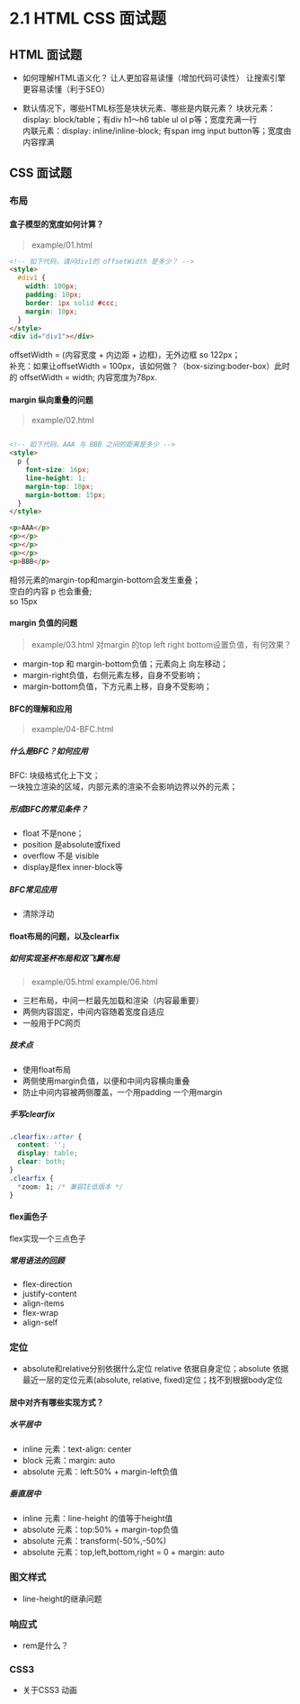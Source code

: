 # 2.1 HTML CSS 面试题

## HTML 面试题

- 如何理解HTML语义化？
让人更加容易读懂（增加代码可读性） 
让搜索引擎更容易读懂（利于SEO）

- 默认情况下，哪些HTML标签是块状元素、哪些是内联元素？
块状元素：display: block/table；有div h1～h6 table ul ol p等；宽度充满一行  
内联元素：display: inline/inline-block; 有span img input button等；宽度由内容撑满

## CSS 面试题

### 布局
#### 盒子模型的宽度如何计算？
> example/01.html
```html
<!-- 如下代码，请问div1的 offsetWidth 是多少？ -->
<style>
  #div1 {
    width: 100px;
    padding: 10px;
    border: 1px solid #ccc;
    margin: 10px;
  }
</style>
<div id="div1"></div>
```
offsetWidth = (内容宽度 + 内边距 + 边框)，无外边框 so 122px；  
补充：如果让offsetWidth = 100px，该如何做？（box-sizing:boder-box）此时的 offsetWidth = width; 内容宽度为78px.  

#### margin 纵向重叠的问题
> example/02.html
```html

<!-- 如下代码，AAA 与 BBB 之间的距离是多少 -->
<style>
  p {
    font-size: 16px;
    line-height: 1;
    margin-top: 10px;
    margin-bottom: 15px;
  }
</style>

<p>AAA</p>
<p></p>
<p></p>
<p></p>
<p>BBB</p>
```
相邻元素的margin-top和margin-bottom会发生重叠；  
空白的内容 p 也会重叠;  
so 15px  

#### margin 负值的问题
> example/03.html
对margin 的top left right bottom设置负值，有何效果？  
- margin-top 和 margin-bottom负值；元素向上 向左移动；  
- margin-right负值，右侧元素左移，自身不受影响；  
- margin-bottom负值，下方元素上移，自身不受影响；

#### BFC的理解和应用
>example/04-BFC.html
##### 什么是BFC？如何应用  
BFC: 块级格式化上下文；  
一块独立渲染的区域，内部元素的渲染不会影响边界以外的元素；  
##### 形成BFC的常见条件？  
- float 不是none；
- position 是absolute或fixed
- overflow 不是 visible
- display是flex inner-block等
##### BFC常见应用
- 清除浮动

#### float布局的问题，以及clearfix

##### 如何实现圣杯布局和双飞翼布局
>example/05.html example/06.html
- 三栏布局，中间一栏最先加载和渲染（内容最重要）
- 两侧内容固定，中间内容随着宽度自适应
- 一般用于PC网页

##### 技术点
- 使用float布局
- 两侧使用margin负值，以便和中间内容横向重叠
- 防止中间内容被两侧覆盖，一个用padding 一个用margin

##### 手写clearfix  
```css
.clearfix::after {
  content: '';
  display: table;
  clear: both;
}
.clearfix {
  *zoom: 1; /* 兼容IE低版本 */
}
```

#### flex画色子
flex实现一个三点色子
##### 常用语法的回顾
- flex-direction
- justify-content
- align-items
- flex-wrap
- align-self

### 定位
- absolute和relative分别依据什么定位
relative 依据自身定位；absolute 依据最近一层的定位元素(absolute, relative, fixed)定位；找不到根据body定位

#### 居中对齐有哪些实现方式？
##### 水平居中
- inline 元素：text-align: center
- block 元素：margin: auto
- absolute 元素：left:50% + margin-left负值

##### 垂直居中
- inline 元素：line-height 的值等于height值
- absolute 元素：top:50% + margin-top负值
- absolute 元素：transform(-50%,-50%)
- absolute 元素：top,left,bottom,right = 0 + margin: auto

### 图文样式
- line-height的继承问题

### 响应式
- rem是什么？

### CSS3
- 关于CSS3 动画
